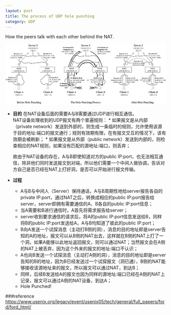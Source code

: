 ```yaml
---
layout: post
title: The process of UDP hole punching
category: UDP
---
```

How the peers talk with each other behind the NAT.

![UDP hole punching](/res/img/udp_hole_punching.png)

* **目的**
	在NAT设备后面的需要A与B需要通过UDP进行相互通信。  
	NAT设备处理收到的UDP报文有两个普遍规则：
	  * 如果报文是从内部（private network）发送到外部的，则生成一条临时的规则，允许使用该源于目的地址:端口的报文通行；规则有效期有限，在有报文交互的情况下，该有效期会被刷新；
	  * 如果报文是从外部（public network）发送到内部的，则检查相应的NAT规则，如果没有匹配的源地址:端口，则丢弃；  
	
	故由于NAT设备的存在，A与B即使知道对方的public IP:port，也无法相互通信，除非他们同时发送报文到对端，所以他们需要一个中间人做协调，告诉对方自己是否已经在NAT上打好洞，是否可以开始进行报文传输。  

* **过程**
    * A与B与中间人（Server）保持通话，A与B周期性地给server报告各自的private IP:port，通过NAT之后，转换成相应的public IP:port报告给server，server即拥有需要通信的A、B各自的public IP:port信息；
    * 当A需要和B进行通信时，A首先将需求报告给server；
    * server收到要求通信的请求后，将A的public IP:port信息发送给B，同样将B的public IP:port发送给A，A与B均知道了彼此的public IP:port；
    * B向A发送一个试探消息（主动打B侧的洞），消息的目的地址即是server告知的A的地址，报文可以从B侧的NAT出去，这样就在B侧的NAT上打了一个洞，如果A能够以此地址返回报文，则可以通过NAT；当然报文会在A侧的NAT上被丢弃，因为这个外来的报文的地址:端口不认识；
    * A也向B发送一个试探消息（主动打A侧的洞），消息的目的地址即是server告知的B的地址，因为B已经发送过一个试探报文（洞已通），B侧的NAT能够接收该源地址来的报文，所以报文可以通过NAT，到达B；
    * 同样，后续B发送给A的报文也因为同样的源地址:端口已经在A侧的NAT上记录，报文可以通过A侧的NAT设备，到达A；
    * Hole Punched!


###reference
https://www.usenix.org/legacy/event/usenix05/tech/general/full_papers/ford/ford_html/


